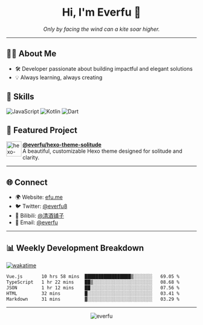 <h1 align="center">Hi, I'm Everfu 👋</h1>

<p align="center">
  <em>Only by facing the wind can a kite soar higher.</em>
</p>

---

## 🧑‍💻 About Me

- 🛠️ Developer passionate about building impactful and elegant solutions  
- 💡 Always learning, always creating

## 🚀 Skills

![JavaScript](https://img.shields.io/badge/-JavaScript-F7DF1E?style=flat&logo=javascript&logoColor=black)
![Kotlin](https://img.shields.io/badge/-Kotlin-7F52FF?style=flat&logo=kotlin&logoColor=white)
![Dart](https://img.shields.io/badge/-Dart-0175C2?style=flat&logo=dart&logoColor=white)

## 🌟 Featured Project

<a href="https://github.com/everfu/hexo-theme-solitude">
  <img align="left" width="40" src="https://raw.githubusercontent.com/everfu/hexo-theme-solitude/main/source/img/logo.png" alt="hexo-theme-solitude logo" />
</a>

**[@everfu/hexo-theme-solitude](https://github.com/everfu/hexo-theme-solitude)**  
A beautiful, customizable Hexo theme designed for solitude and clarity.

---

## 🌐 Connect

- 🌍 Website: [efu.me](https://efu.me)
- 🐦 Twitter: [@everfu8](https://twitter.com/everfu8)
- 🎥 Bilibili: [@清酒铺子](https://space.bilibili.com/1329819902)
- 📧 Email: [@everfu](mailto:o@efu.me)

---

## 📊 Weekly Development Breakdown

[![wakatime](https://wakatime.com/badge/user/0fcef314-a9cd-4509-9880-5cdb2158a775.svg)](https://wakatime.com/@0fcef314-a9cd-4509-9880-5cdb2158a775)

<!--START_SECTION:waka-->

```txt
Vue.js       10 hrs 58 mins  █████████████████▒░░░░░░░   69.05 %
TypeScript   1 hr 22 mins    ██▒░░░░░░░░░░░░░░░░░░░░░░   08.68 %
JSON         1 hr 12 mins    ██░░░░░░░░░░░░░░░░░░░░░░░   07.56 %
HTML         32 mins         █░░░░░░░░░░░░░░░░░░░░░░░░   03.41 %
Markdown     31 mins         ▓░░░░░░░░░░░░░░░░░░░░░░░░   03.29 %
```

<!--END_SECTION:waka-->

---

<p align="center">
  <img src="https://komarev.com/ghpvc/?username=everfu&label=Profile%20views&color=0e75b6&style=flat" alt="everfu" />
</p>